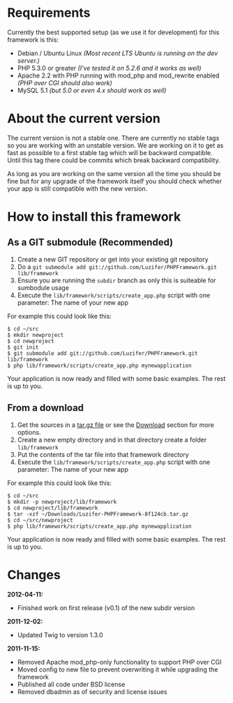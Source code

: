 # Requirements

Currently the best supported setup (as we use it for development) for this framework is this:

- Debian / Ubuntu Linux *(Most recent LTS Ubuntu is running on the dev server.)*
- PHP 5.3.0 or greater *(I've tested it on 5.2.6 and it works as well)*
- Apache 2.2 with PHP running with mod\_php and mod\_rewrite enabled *(PHP over CGI should also work)*
- MySQL 5.1 *(but 5.0 or even 4.x should work as well)*

# About the current version

The current version is not a stable one. There are currently no stable tags so you are working with
an unstable version. We are working on it to get as fast as possible to a first stable tag which
will be backward compatible. Until this tag there could be commits which break backward compatibility.

As long as you are working on the same version all the time you should be fine but for any upgrade of
the framework itself you should check whether your app is still compatible with the new version.

# How to install this framework
## As a GIT submodule (Recommended)

1. Create a new GIT repository or get into your existing git repository
1. Do a `git submodule add git://github.com/Luzifer/PHPFramework.git lib/framework`
1. Ensure you are running the `subdir` branch as only this is suiteable for sumbodule usage
1. Execute the `lib/framework/scripts/create_app.php` script with one parameter: The name of your new app

For example this could look like this:

    $ cd ~/src
    $ mkdir newproject
    $ cd newproject
    $ git init
    $ git submodule add git://github.com/Luzifer/PHPFramework.git lib/framework
    $ php lib/framework/scripts/create_app.php mynewapplication

Your application is now ready and filled with some basic examples. The rest is up to you.

## From a download

1. Get the sources in a [tar.gz file](https://github.com/Luzifer/PHPFramework/tarball/master)
   or see the [Download](https://github.com/Luzifer/PHPFramework/downloads) section for more
   options.
1. Create a new empty directory and in that directory create a folder `lib/framework`
1. Put the contents of the tar file into that framework directory
1. Execute the `lib/framework/scripts/create_app.php` script with one parameter: The name of your new app

For example this could look like this:

    $ cd ~/src
    $ mkdir -p newproject/lib/framework
    $ cd newproject/lib/framework
    $ tar -xzf ~/Downloads/Luzifer-PHPFramework-8f124cb.tar.gz
    $ cd ~/src/newproject
    $ php lib/framework/scripts/create_app.php mynewapplication

Your application is now ready and filled with some basic examples. The rest is up to you.

# Changes

**2012-04-11:**

- Finished work on first release (v0.1) of the new subdir version

**2011-12-02:**

- Updated Twig to version 1.3.0

**2011-11-15:**

- Removed Apache mod\_php-only functionality to support PHP over CGI
- Moved config to new file to prevent overwriting it while upgrading the framework
- Published all code under BSD license
- Removed dbadmin as of security and license issues
